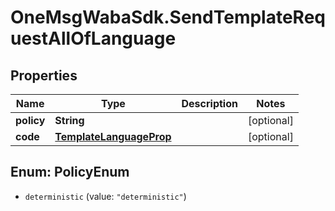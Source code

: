 # OneMsgWabaSdk.SendTemplateRequestAllOfLanguage

## Properties

Name | Type | Description | Notes
------------ | ------------- | ------------- | -------------
**policy** | **String** |  | [optional] 
**code** | [**TemplateLanguageProp**](TemplateLanguageProp.md) |  | [optional] 



## Enum: PolicyEnum


* `deterministic` (value: `"deterministic"`)




